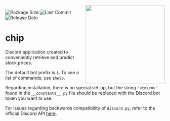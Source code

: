 <img align="right" src="https://media.discordapp.net/attachments/685653019856994381/899826225227378768/stock.jpg" width=250 height=250>

![Package Size](https://img.shields.io/github/repo-size/qyyvv/chip)
![Last Commit](https://img.shields.io/github/last-commit/qyyvv/chip)
![Release Date](https://img.shields.io/github/release-date-pre/qyyvv/chip)

# chip
 Discord application created to conveniently retrieve and predict stock prices.

 The default bot prefix is `$`. To see a list of commands, use `$help`.
 
 Regarding installation, there is no special set-up, but the string `'<token>'` found in the `__constants__.py` file should be replaced with the Discord bot token you want to use.

 For issues regarding backwards compatibility of `discord.py`, refer to the official Discord API [here](https://discordpy.readthedocs.io/en/stable/version_guarantees.html#version-guarantees).
